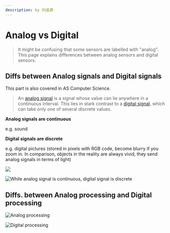 ```yaml
---
description: by 刘适源
---
```


# Analog vs Digital

> It might be confusing that some sensors are labelled with "analog". This page explains differences between analog sensors and digital sensors.

## Diffs between Analog signals and Digital signals

This part is also covered in AS Computer Science.

> An [analog signal](https://en.wikipedia.org/wiki/Analog_signal) is a signal whose value can lie anywhere in a continuous interval. This lies in stark contrast to a [digital signal](https://docs.wpilib.org/en/stable/docs/hardware/sensors/digital-inputs-hardware.html), which can take only one of several discrete values.

**Analog signals are continuous**

e.g. sound

**Digital signals are discrete**

e.g. digital pictures \(stored in pixels with RGB code, become blurry if you zoom in. In comparison, objects in the reality are always vivid, they send analog signals in terms of light\)

![](https://tcs-ga.teambition.net/storage/311yc242b086b2db0a4aec90d0b646aa7529?Signature=eyJhbGciOiJIUzI1NiIsInR5cCI6IkpXVCJ9.eyJBcHBJRCI6IjU5Mzc3MGZmODM5NjMyMDAyZTAzNThmMSIsIl9hcHBJZCI6IjU5Mzc3MGZmODM5NjMyMDAyZTAzNThmMSIsIl9vcmdhbml6YXRpb25JZCI6IiIsImV4cCI6MTYwMjk5NzA1OCwiaWF0IjoxNjAyMzkyMjU4LCJyZXNvdXJjZSI6Ii9zdG9yYWdlLzMxMXljMjQyYjA4NmIyZGIwYTRhZWM5MGQwYjY0NmFhNzUyOSJ9.6XhgV546L6lRv217u8XtgH_fo5ksxqP18SpiIUsxv8I&download=image.png)

![While analog signal is continuous, digital signal is discrete](https://tcs-ga.teambition.net/storage/311ya2aadc524258164f0e60adc834e0a0f9?Signature=eyJhbGciOiJIUzI1NiIsInR5cCI6IkpXVCJ9.eyJBcHBJRCI6IjU5Mzc3MGZmODM5NjMyMDAyZTAzNThmMSIsIl9hcHBJZCI6IjU5Mzc3MGZmODM5NjMyMDAyZTAzNThmMSIsIl9vcmdhbml6YXRpb25JZCI6IiIsImV4cCI6MTYwMjk5NzA1OCwiaWF0IjoxNjAyMzkyMjU4LCJyZXNvdXJjZSI6Ii9zdG9yYWdlLzMxMXlhMmFhZGM1MjQyNTgxNjRmMGU2MGFkYzgzNGUwYTBmOSJ9.p056yA46tAjOvE1uO2m6Q1vTaATETJ-tuQKtdb-pMjQ&download=image.png)

## Diffs. between Analog processing and Digital processing

![Analog processing](https://tcs-ga.teambition.net/storage/311yc5b425f13a534a8c232a147c31502d78?Signature=eyJhbGciOiJIUzI1NiIsInR5cCI6IkpXVCJ9.eyJBcHBJRCI6IjU5Mzc3MGZmODM5NjMyMDAyZTAzNThmMSIsIl9hcHBJZCI6IjU5Mzc3MGZmODM5NjMyMDAyZTAzNThmMSIsIl9vcmdhbml6YXRpb25JZCI6IiIsImV4cCI6MTYwMjk5NzA1OCwiaWF0IjoxNjAyMzkyMjU4LCJyZXNvdXJjZSI6Ii9zdG9yYWdlLzMxMXljNWI0MjVmMTNhNTM0YThjMjMyYTE0N2MzMTUwMmQ3OCJ9.tEEngVGPSI8kgRW9Ci3y0CNvne1jQcxdeKXVaYzq4zw&download=image.png)

![Digital processing](https://tcs-ga.teambition.net/storage/311y06d8973286735dbd9d9594d04b0caec2?Signature=eyJhbGciOiJIUzI1NiIsInR5cCI6IkpXVCJ9.eyJBcHBJRCI6IjU5Mzc3MGZmODM5NjMyMDAyZTAzNThmMSIsIl9hcHBJZCI6IjU5Mzc3MGZmODM5NjMyMDAyZTAzNThmMSIsIl9vcmdhbml6YXRpb25JZCI6IiIsImV4cCI6MTYwMjk5NzA1OCwiaWF0IjoxNjAyMzkyMjU4LCJyZXNvdXJjZSI6Ii9zdG9yYWdlLzMxMXkwNmQ4OTczMjg2NzM1ZGJkOWQ5NTk0ZDA0YjBjYWVjMiJ9.H4RpnUfT02je65L5JDXW3s3n0m3pjeL5vv1LoWI0xVU&download=image.png)

